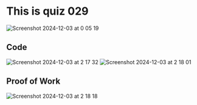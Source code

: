 # This is quiz 029

<img width="max" alt="Screenshot 2024-12-03 at 0 05 19" src="https://github.com/user-attachments/assets/ec731a0b-3ba0-4852-99bb-2da071981502">

## Code
<img width="max" alt="Screenshot 2024-12-03 at 2 17 32" src="https://github.com/user-attachments/assets/3e7f7220-a774-4f7f-89bf-d8415a2c586e">
<img width="max" alt="Screenshot 2024-12-03 at 2 18 01" src="https://github.com/user-attachments/assets/d658d8db-3cf7-41b6-8004-7803be8444bf">

## Proof of Work 

<img width="max" alt="Screenshot 2024-12-03 at 2 18 18" src="https://github.com/user-attachments/assets/8581d868-01da-4312-aa54-4ff602a8da6e">
